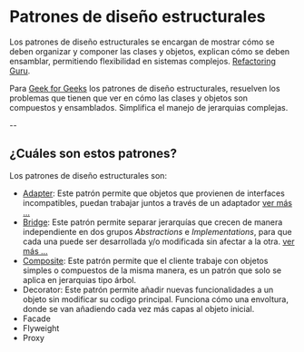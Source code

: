 # Patrones de diseño estructurales

Los patrones de diseño estructurales se encargan de mostrar cómo se deben organizar y componer las clases y objetos, explican cómo se deben ensamblar, permitiendo flexibilidad en sistemas complejos. [Refactoring Guru](https://refactoring.guru/design-patterns/structural-patterns).

Para [Geek for Geeks](https://www.geeksforgeeks.org/system-design/structural-design-patterns/) los patrones de diseño estructurales, resuelven los problemas que tienen que ver en cómo las clases y objetos son compuestos y ensamblados. Simplifica el manejo de jerarquias complejas.

--

## ¿Cuáles son estos patrones?

Los patrones de diseño estructurales son:

- [Adapter](adapter/devgalop.learn.adapter): Este patrón permite que objetos que provienen de interfaces incompatibles, puedan trabajar juntos a través de un adaptador [ver más ...](adapter/devgalop.learn.adapter)
- [Bridge](bridge/devgalop.learn.bridge): Este patrón permite separar jerarquías que crecen de manera independiente en dos grupos *Abstractions* e *Implementations*, para que cada una puede ser desarrollada y/o modificada sin afectar a la otra. [ver más ...](bridge/devgalop.learn.bridge)
- [Composite](composite/devgalop.learn.composite): Este patrón permite que el cliente trabaje con objetos simples o compuestos de la misma manera, es un patrón que solo se aplica en jerarquias tipo árbol.
- Decorator: Este patrón permite añadir nuevas funcionalidades a un objeto sin modificar su codigo principal. Funciona cómo una envoltura, donde se van añadiendo cada vez más capas al objeto inicial.
- Facade
- Flyweight
- Proxy
